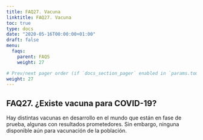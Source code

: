 ```yaml
---
title: FAQ27. Vacuna
linktitle: FAQ27. Vacuna
toc: true
type: docs
date: "2020-05-16T00:00:00+01:00"
draft: false
menu:
  faqs:
    parent: FAQS
    weight: 27

# Prev/next pager order (if `docs_section_pager` enabled in `params.toml`)
weight: 27
---
```


## FAQ27. ¿Existe vacuna para COVID-19?

Hay distintas vacunas en desarrollo en el mundo que están en fase de prueba, algunas con resultados prometedores. Sin embargo, ninguna disponible aún para vacunación de la población.
